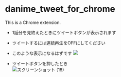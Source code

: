 # danime_tweet_for_chrome
This is a Chrome extension.
* 1話分を見終えたときにツイートボタンが表示されます
* ツイートするには連続再生をOFFにしてください

* このような表示になるはずです
![](https://user-images.githubusercontent.com/62463660/121801512-a2869880-cc72-11eb-912e-c7b26a730e02.png)

* ツイートボタンを押したとき<br>
![スクリーンショット (18)](https://user-images.githubusercontent.com/62463660/121801612-22146780-cc73-11eb-9b10-a8a28f04fc19.png)
